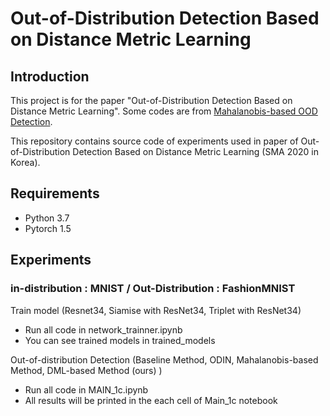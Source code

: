 # Out-of-Distribution Detection Based on Distance Metric Learning

## Introduction
This project is for the paper "Out-of-Distribution Detection Based on Distance Metric Learning". Some codes are from [Mahalanobis-based OOD Detection](https://github.com/pokaxpoka/deep_Mahalanobis_detector/).

This repository contains source code of experiments used in paper of Out-of-Distribution Detection Based on Distance Metric Learning (SMA 2020 in Korea).

## Requirements

- Python 3.7
- Pytorch 1.5

## Experiments
### in-distribution : MNIST / Out-Distribution : FashionMNIST
Train model (Resnet34, Siamise with ResNet34, Triplet with ResNet34) 
- Run all code in network_trainner.ipynb
- You can see trained models in trained_models

Out-of-distribution Detection (Baseline Method, ODIN, Mahalanobis-based Method, DML-based Method (ours) )
- Run all code in MAIN_1c.ipynb
- All results will be printed in the each cell of Main_1c notebook  
